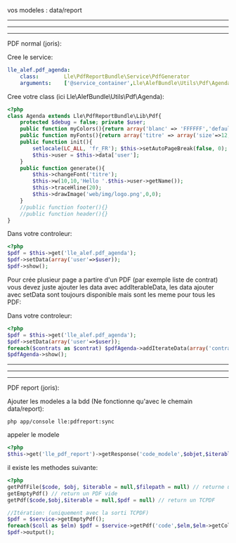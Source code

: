 vos modeles : data/report

----------------------------------------------------------------------------------------------------------------------------
----------------------------------------------------------------------------------------------------------------------------
----------------------------------------------------------------------------------------------------------------------------
PDF normal (joris):


Cree le service:
```yaml
lle_alef.pdf_agenda:
    class:        Lle\PdfReportBundle\Service\PdfGenerator
    arguments:    ['@service_container',Lle\AlefBundle\Utils\Pdf\Agenda]
```

Cree votre class (ici Lle\AlefBundle\Utils\Pdf\Agenda):

```php
<?php
class Agenda extends Lle\PdfReportBundle\Lib\Pdf{
    protected $debug = false; private $user;
    public function myColors(){return array('blanc' => 'FFFFFF','default'=> '000000');}
    public function myFonts(){return array('titre' => array('size'=>12,'color'=>'noir','family'=>'courier','style'=>'BU'));}
    public function init(){
        setlocale(LC_ALL, 'fr_FR'); $this->setAutoPageBreak(false, 0); $this->setMargins(0,0,0); $this->AddPage('L');
        $this->user = $this->data['user'];
    }
    public function generate(){
        $this->changeFont('titre');
        $this->w(10,10,'Hello '.$this->user->getName());
        $this->traceHline(20);
        $this->drawImage('web/img/logo.png',0,0);
    }
    //public function footer(){}
    //public function header(){}
}
```
Dans votre controleur:

```php
<?php
$pdf = $this->get('lle_alef.pdf_agenda');
$pdf->setData(array('user'=>$user));
$pdf->show();
```

Pour crée plusieur page a partire d'un PDF (par exemple liste de contrat) vous devez juste ajouter les data avec addIterableData, les data ajouter avec setData sont toujours disponible mais sont les meme pour tous les PDF:

Dans votre controleur:
```php 
<?php
$pdf = $this->get('lle_alef.pdf_agenda');
$pdf->setData(array('user'=>$user));
foreach($contrats as $contrat) $pdfAgenda->addIterateData(array('contrat'=>$contrat));
$pdfAgenda->show();
```

----------------------------------------------------------------------------------------------------------------------------
----------------------------------------------------------------------------------------------------------------------------
----------------------------------------------------------------------------------------------------------------------------

PDF report (joris):

Ajouter les modeles a la bdd (Ne fonctionne qu'avec le chemain data/report):
```
php app/console lle:pdfreport:sync
```

appeler le modele

```php 
<?php
$this->get('lle_pdf_report')->getResponse('code_modele',$objet,$iterable); //return reponse BinaryFileResponse
```

il existe les methodes suivante:
```php
<?php
getPdfFile($code, $obj, $iterable = null,$filepath = null) // returne un fichier sous forme de filepath
getEmptyPdf() // return un PDF vide
getPdf($code,$obj,$iterable = null,$pdf = null) // return un TCPDF

//Itération: (uniquement avec la sorti TCPDF)
$pdf = $service->getEmptyPdf();
foreach($coll as $elm) $pdf = $service->getPdf('code',$elm,$elm->getColl(),$pdf);
$pdf->output();
```
